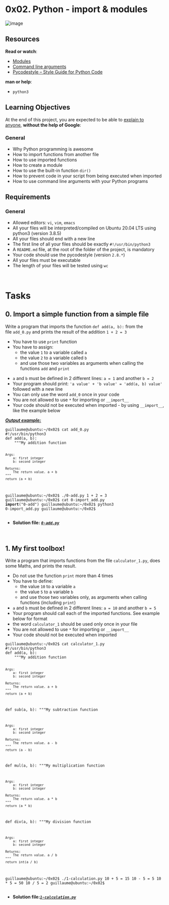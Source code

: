 <h1>0x02. Python - import & modules</h1>

![image](https://user-images.githubusercontent.com/98773774/167176689-e892a2ae-2a00-4dc0-bf88-62928b9c61ca.png)

<h2>Resources</h2>
<p><strong>Read or watch</strong>:</p>
<ul>
    <li><a href="https://intranet.hbtn.io/rltoken/4SOY6RYv_fYUM-4NNB3Abg" target="_blank" title="Modules">Modules</a></li>
    <li><a href="https://intranet.hbtn.io/rltoken/pIjNhhRLMFfHoqcTM7u3_A" target="_blank" title="Command line arguments">Command line arguments</a></li>
    <li><a href="https://intranet.hbtn.io/rltoken/ngVTmU2SAH3NW1Z2IGqmLA" target="_blank" title="Pycodestyle -- Style Guide for Python Code">Pycodestyle &ndash; Style Guide for Python Code</a></li>
</ul>
<p><strong>man or help</strong>:</p>
<ul>
    <li><code>python3</code></li>
</ul>
<h2>Learning Objectives</h2>
<p>At the end of this project, you are expected to be able to&nbsp;<a href="https://intranet.hbtn.io/rltoken/GzK0HyXjvp5fcKQiiTyLRQ" target="_blank" title="explain to anyone">explain to anyone</a>,&nbsp;<strong>without the help of Google</strong>:</p>
<h3>General</h3>
<ul>
    <li>Why Python programming is awesome</li>
    <li>How to import functions from another file</li>
    <li>How to use imported functions</li>
    <li>How to create a module</li>
    <li>How to use the built-in function&nbsp;<code>dir()</code></li>
    <li>How to prevent code in your script from being executed when imported</li>
    <li>How to use command line arguments with your Python programs</li>
</ul>
<h2>Requirements</h2>
<h3>General</h3>
<ul>
    <li>Allowed editors:&nbsp;<code>vi</code>,&nbsp;<code>vim</code>,&nbsp;<code>emacs</code></li>
    <li>All your files will be interpreted/compiled on Ubuntu 20.04 LTS using python3 (version 3.8.5)</li>
    <li>All your files should end with a new line</li>
    <li>The first line of all your files should be exactly&nbsp;<code>#!/usr/bin/python3</code></li>
    <li>A&nbsp;<code>README.md</code> file, at the root of the folder of the project, is mandatory</li>
    <li>Your code should use the pycodestyle (version&nbsp;<code>2.8.*</code>)</li>
    <li>All your files must be executable</li>
    <li>The length of your files will be tested using&nbsp;<code>wc</code></li>
</ul>
<br>
<h1>Tasks</h1>
<h2>0. Import a simple function from a simple file</h2>
<p>Write a program that imports the function&nbsp;<code>def add(a, b):</code> from the file&nbsp;<code>add_0.py</code> and prints the result of the addition&nbsp;<code>1 + 2 = 3</code></p>
<ul>
    <li>You have to use&nbsp;<code>print</code> function</li>
    <li>You have to assign:<ul>
            <li>the value&nbsp;<code>1</code> to a variable called&nbsp;<code>a</code></li>
            <li>the value&nbsp;<code>2</code> to a variable called&nbsp;<code>b</code></li>
            <li>and use those two variables as arguments when calling the functions&nbsp;<code>add</code> and&nbsp;<code>print</code></li>
        </ul>
    </li>
</ul>
<ul>
  <li><code>a</code> and <code>b</code> must be defined in 2 different lines: <code>a = 1</code> and another <code>b = 2</code></li>
  <li>Your program should print: <code>'a value' + 'b value' = 'add(a, b) value'</code> followed with a new line</li>
  <li>You can only use the word <code>add_0</code> once in your code</li>
  <li>You are not allowed to use <code>*</code> for importing or <code>__import__</code></li>
  <li>Your code should not be executed when imported - by using <code>__import__</code>, like the example below</li>
</ul>
<p><b><i><u>Output example:</u></i></b></p>
<pre><code>guillaume@ubuntu:~/0x02$ cat add_0.py
#!/usr/bin/python3
def add(a, b):
    """My addition function

    Args:
        a: first integer
        b: second integer

    Returns:
        The return value. a + b
    """
    return (a + b)

guillaume@ubuntu:~/0x02$ ./0-add.py
1 + 2 = 3
guillaume@ubuntu:~/0x02$ cat 0-import_add.py
__import__("0-add")
guillaume@ubuntu:~/0x02$ python3 0-import_add.py 
guillaume@ubuntu:~/0x02$</code></pre>
<ul>
    <li><b>Solution file:</b>&nbsp;<code><i><b><a href="https://github.com/FranRM15/holbertonschool-higher_level_programming/blob/main/0x02-python-import_modules/0-add.py" target="_blank">0-add.py</b></i></a></code></li>
</ul>
<br>
<h2>1. My first toolbox!</h2>
<p>Write a program that imports functions from the file&nbsp;<code>calculator_1.py</code>, does some Maths, and prints the result.</p>
<ul>
    <li>Do not use the function&nbsp;<code>print</code> more than 4 times</li>
    <li>You have to define:<ul>
            <li>the value&nbsp;<code>10</code> to a variable&nbsp;<code>a</code></li>
            <li>the value&nbsp;<code>5</code> to a variable&nbsp;<code>b</code></li>
            <li>and use those two variables only, as arguments when calling functions (including&nbsp;<code>print</code>)</li>
        </ul>
    </li>
    <li><code>a</code> and&nbsp;<code>b</code> must be defined in 2 different lines:&nbsp;<code>a = 10</code> and another&nbsp;<code>b = 5</code></li>
    <li>Your program should call each of the imported functions. See example below for format</li>
    <li>the word&nbsp;<code>calculator_1</code> should be used only once in your file</li>
    <li>You are not allowed to use&nbsp;<code>*</code> for importing or&nbsp;<code>__import__</code></li>
    <li>Your code should not be executed when imported</li>
</ul>
<pre><code>guillaume@ubuntu:~/0x02$ cat calculator_1.py
#!/usr/bin/python3
def add(a, b):
    """My addition function

    Args:
        a: first integer
        b: second integer

    Returns:
        The return value. a + b
    """
    return (a + b)


def sub(a, b):
    """My subtraction function

    Args:
        a: first integer
        b: second integer

    Returns:
        The return value. a - b
    """
    return (a - b)


def mul(a, b):
    """My multiplication function

    Args:
        a: first integer
        b: second integer

    Returns:
        The return value. a * b
    """
    return (a * b)


def div(a, b):
    """My division function

    Args:
        a: first integer
        b: second integer

    Returns:
        The return value. a / b
    """
    return int(a / b)

guillaume@ubuntu:~/0x02$ ./1-calculation.py
10 + 5 = 15
10 - 5 = 5
10 * 5 = 50
10 / 5 = 2
guillaume@ubuntu:~/0x02$</code></pre>
<ul>
    <li><b>Solution file:</b><code><i><b><a href="https://github.com/FranRM15/holbertonschool-higher_level_programming/blob/main/0x02-python-import_modules/1-calculation.py" target="_blank">1-calculation.py</b></i></a></code></li>
</ul>
